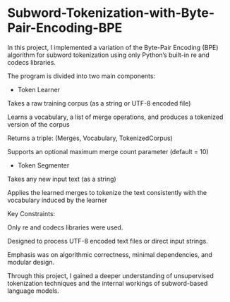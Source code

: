 # Subword-Tokenization-with-Byte-Pair-Encoding-BPE

In this project, I implemented a variation of the Byte-Pair Encoding (BPE) algorithm for subword tokenization using only Python’s built-in re and codecs libraries.

The program is divided into two main components:

- Token Learner

Takes a raw training corpus (as a string or UTF-8 encoded file)

Learns a vocabulary, a list of merge operations, and produces a tokenized version of the corpus

Returns a triple: (Merges, Vocabulary, TokenizedCorpus)

Supports an optional maximum merge count parameter (default = 10)

- Token Segmenter

Takes any new input text (as a string)

Applies the learned merges to tokenize the text consistently with the vocabulary induced by the learner

Key Constraints:

Only re and codecs libraries were used.

Designed to process UTF-8 encoded text files or direct input strings.

Emphasis was on algorithmic correctness, minimal dependencies, and modular design.

Through this project, I gained a deeper understanding of unsupervised tokenization techniques and the internal workings of subword-based language models.
